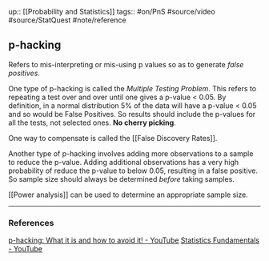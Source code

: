 up:: [[Probability and Statistics]]
tags:: #on/PnS #source/video #source/StatQuest #note/reference 

## p-hacking

Refers to mis-interpreting or mis-using p values so as to generate _false positives_.

One type of p-hacking is called the _Multiple Testing Problem_. This refers to repeating a test over and over until one gives a p-value < 0.05. By definition, in a normal distribution 5% of the data will have a p-value < 0.05 and so would be False Positives. So results should include the p-values for all the tests, not selected ones. __No cherry picking__.

One way to compensate is called the [[False Discovery Rates]].

Another type of p-hacking involves adding more observations to a sample to reduce the p-value. Adding additional observations has a very high probability of reduce the p-value to below 0.05, resulting in a false positive. So sample size should always be determined _before_ taking samples.

[[Power analysis]] can be used to determine an appropriate sample size.


---

### References
[p-hacking: What it is and how to avoid it! - YouTube](https://www.youtube.com/watch?v=HDCOUXE3HMM)
[Statistics Fundamentals - YouTube](https://www.youtube.com/playlist?list=PLblh5JKOoLUK0FLuzwntyYI10UQFUhsY9)